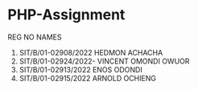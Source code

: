 # PHP-Assignment

  REG NO                            NAMES
1. SIT/B/01-02908/2022            HEDMON ACHACHA
2. SIT/B/01-02924/2022- VINCENT OMONDI OWUOR 
3. SIT/B/01-02913/2022           ENOS ODONDI
4. SIT/B/01-02915/2022           ARNOLD OCHIENG
